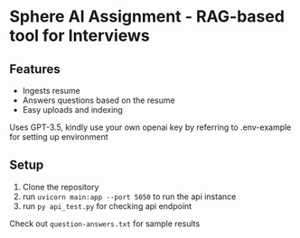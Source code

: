 # Sphere AI Assignment - RAG-based tool for Interviews

## Features
- Ingests resume
- Answers questions based on the resume
- Easy uploads and indexing

Uses GPT-3.5, kindly use your own openai key by referring to .env-example for setting up environment

## Setup
1) Clone the repository
2) run `uvicorn main:app --port 5050` to run the api instance
3) run `py api_test.py` for checking api endpoint

Check out `question-answers.txt` for sample results

